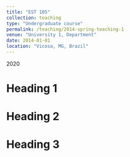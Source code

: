 ```yaml
---
title: "EST 105"
collection: teaching
type: "Undergraduate course"
permalink: /teaching/2014-spring-teaching-1
venue: "University 1, Department"
date: 2014-01-01
location: "Vicosa, MG, Brazil"
---
```


2020

Heading 1
======

Heading 2
======

Heading 3
======
